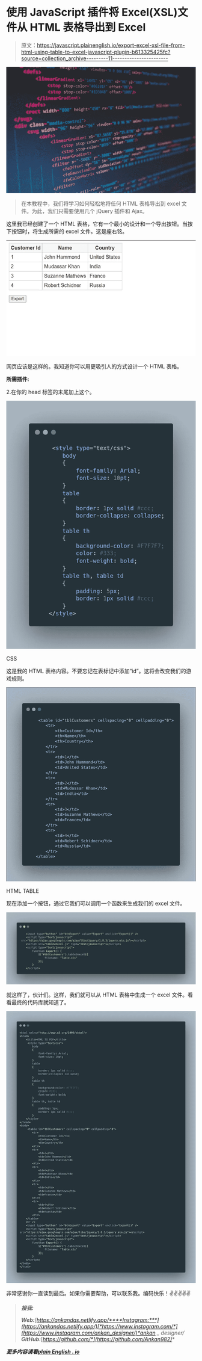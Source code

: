# 使用 JavaScript 插件将 Excel(XSL)文件从 HTML 表格导出到 Excel

> 原文：<https://javascript.plainenglish.io/export-excel-xsl-file-from-html-using-table-to-excel-javascript-plugin-b613325425fc?source=collection_archive---------11----------------------->

![](img/b421fb681e823c6ae2dd7e66263cad69.png)

> 在本教程中，我们将学习如何轻松地将任何 HTML 表格导出到 excel 文件。为此，我们只需要使用几个 jQuery 插件和 Ajax。

这里我已经创建了一个 HTML 表格，它有一个最小的设计和一个导出按钮。当按下按钮时，将生成所需的 excel 文件。这是座右铭。

![](img/b3c2ee49154ba0045c3e7dd74b28bb42.png)

网页应该是这样的。我知道你可以用更吸引人的方式设计一个 HTML 表格。

**所需插件:**

2.在你的 head 标签的末尾加上这个。

![](img/34048b37e1ebdaae3085d37add8fd5d6.png)

CSS

这是我的 HTML 表格内容。不要忘记在表标记中添加“id”。这将会改变我们的游戏规则。

![](img/ee83cc5d357dd0fc93e07c5f7b72bf78.png)

HTML TABLE

现在添加一个按钮，通过它我们可以调用一个函数来生成我们的 excel 文件。

![](img/52c66e5619369024574d6c722c60aacc.png)

就这样了，伙计们。这样，我们就可以从 HTML 表格中生成一个 excel 文件。看看最终的代码库就知道了。

![](img/23a5041c774d246bdd08c98f065897fd.png)

非常感谢你一直读到最后。如果你需要帮助，可以联系我。编码快乐！✌✌✌✌✌

> ***接我:***
> 
> ***Web:****[*https://ankandas.netlify.app/****Instagram:***](https://ankandas.netlify.app/)[*https://www.instagram.com/*](https://www.instagram.com/ankan_designer/)*ankan _ designer/* ***GitHub:****[*https://github.com/*](https://github.com/Ankan982)**

****更多内容请看*[***plain English . io***](http://plainenglish.io/)***